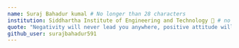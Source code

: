 ```yaml
--- 
name: Suraj Bahadur kumal # No longer than 28 characters 
institution: Siddhartha Institute of Engineering and Technology 🚩 # no longer than 58 characters 
quote: "Negativity will never lead you anywhere, positive attitude will always find you solutions" # no longer than 100 characters, avoid using quotes(") to guarantee the format remains the same. 
github_user: surajbahadur591
---
```

